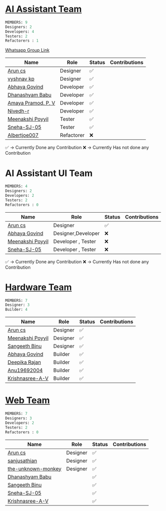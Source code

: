 # [AI Assistant Team](https://github.com/orgs/Embedded-Systems-GCEK/teams/ai-assistant-team)

```sql
MEMBERS: 9
Designers: 2
Developers: 4
Testers: 2
Refactorers : 1 
```
[Whatsapp Group Link](https://chat.whatsapp.com/Ga3031FhGwwFcBlmVDQV36)

| Name                                                                                     | Role       | Status | Contributions |
| ---------------------------------------------------------------------------------------- | ---------- | ------ | ------------- |
| [Arun cs](https://github.com/orgs/Embedded-Systems-GCEK/people/aruncs31s)                | Designer   | ✅      |               |
| [vyshnav kp](https://github.com/orgs/Embedded-Systems-GCEK/people/vyshnav8486)           | Designer   | ✅      |               |
| [Abhaya Govind](https://github.com/orgs/Embedded-Systems-GCEK/people/AbhayaGovind)       | Developer  | ✅      |               |
| [Dhanashyam Babu](https://github.com/orgs/Embedded-Systems-GCEK/people/dhanashyam18)     | Developer  | ✅      |               |
| [Amaya Pramod. P. V](https://github.com/orgs/Embedded-Systems-GCEK/people/AmayaPramod)   | Developer  | ✅      |               |
| [Nivedh-r](https://github.com/orgs/Embedded-Systems-GCEK/people/Nivedh-r)                | Developer  | ✅      |               |
| [Meenakshi Poyyil](https://github.com/orgs/Embedded-Systems-GCEK/people/MeenakshiPoyyil) | Tester     | ✅      |               |
| [Sneha-SJ-05](https://github.com/orgs/Embedded-Systems-GCEK/people/Sneha-SJ-05)          | Tester     | ✅      |               |
| [Albertjoe007](https://github.com/orgs/Embedded-Systems-GCEK/people/Albertjoe007)        | Refactorer | ❌      |               |
✅ -> Currently Done any Contribution 
❌ -> Currently Has not done any Contribution

# AI Assistant UI Team 
```sql
MEMBERS: 4
Designers: 2
Developers: 2
Testers: 2
Refactorers : 0 
```

| Name                                                                                     | Role               | Status | Contributions |
| ---------------------------------------------------------------------------------------- | ------------------ | ------ | ------------- |
| [Arun cs](https://github.com/orgs/Embedded-Systems-GCEK/people/aruncs31s)                | Designer           | ✅      |               |
| [Abhaya Govind](https://github.com/orgs/Embedded-Systems-GCEK/people/AbhayaGovind)       | Designer,Developer | ❌      |               |
| [Meenakshi Poyyil](https://github.com/orgs/Embedded-Systems-GCEK/people/MeenakshiPoyyil) | Developer , Tester | ❌      |               |
| [Sneha-SJ-05](https://github.com/orgs/Embedded-Systems-GCEK/people/Sneha-SJ-05)          | Developer , Tester | ❌      |               |
✅ -> Currently Done any Contribution 
❌ -> Currently Has not done any Contribution


#  [Hardware Team](https://github.com/orgs/Embedded-Systems-GCEK/teams/hardware-team)

```sql
MEMBERS: 7
Designer: 3
Builder: 4
```

| Name                                                                                     | Role     | Status | Contributions |
| ---------------------------------------------------------------------------------------- | -------- | ------ | ------------- |
| [Arun cs](https://github.com/orgs/Embedded-Systems-GCEK/people/aruncs31s)                | Designer | ✅      |               |
| [Meenakshi Poyyil](https://github.com/orgs/Embedded-Systems-GCEK/people/MeenakshiPoyyil) | Designer | ✅      |               |
| [Sangeeth Binu](https://github.com/orgs/Embedded-Systems-GCEK/people/Sangeeth-binu)      | Designer | ✅      |               |
| [Abhaya Govind](https://github.com/orgs/Embedded-Systems-GCEK/people/AbhayaGovind)       | Builder  | ✅      |               |
| [Deepika Rajan](https://github.com/orgs/Embedded-Systems-GCEK/people/DEEPIKARAJAN-E)     | Builder  | ✅      |               |
| [Anu19692004](https://github.com/orgs/Embedded-Systems-GCEK/people/isro19692004geck)     | Builder  | ✅      |               |
| [Krishnasree-A-V](https://github.com/orgs/Embedded-Systems-GCEK/people/Krishnasree-A-V)  | Builder  | ✅      |               |

# [Web Team](https://github.com/orgs/Embedded-Systems-GCEK/teams/web-team)
```sql
MEMBERS: 7
Designers: 3
Developers: 2
Testers: 2
Refactorers : 0 
```


| Name                                                                                          | Role     | Status | Contributions |
| --------------------------------------------------------------------------------------------- | -------- | ------ | ------------- |
| [Arun cs](https://github.com/orgs/Embedded-Systems-GCEK/people/aruncs31s)                     | Designer | ✅      |               |
| [sanjusathian](https://github.com/orgs/Embedded-Systems-GCEK/people/sanjusathian)             | Designer | ✅      |               |
| [the-unknown-monkey](https://github.com/orgs/Embedded-Systems-GCEK/people/the-unknown-monkey) | Designer | ✅      |               |
| [Dhanashyam Babu](https://github.com/orgs/Embedded-Systems-GCEK/people/dhanashyam18)          |          | ✅      |               |
| [Sangeeth Binu](https://github.com/orgs/Embedded-Systems-GCEK/people/Sangeeth-binu)           |          | ✅      |               |
| [Sneha-SJ-05](https://github.com/orgs/Embedded-Systems-GCEK/people/Sneha-SJ-05)               |          | ✅      |               |
| [Krishnasree-A-V](https://github.com/orgs/Embedded-Systems-GCEK/people/Krishnasree-A-V)       |          | ✅      |               |
